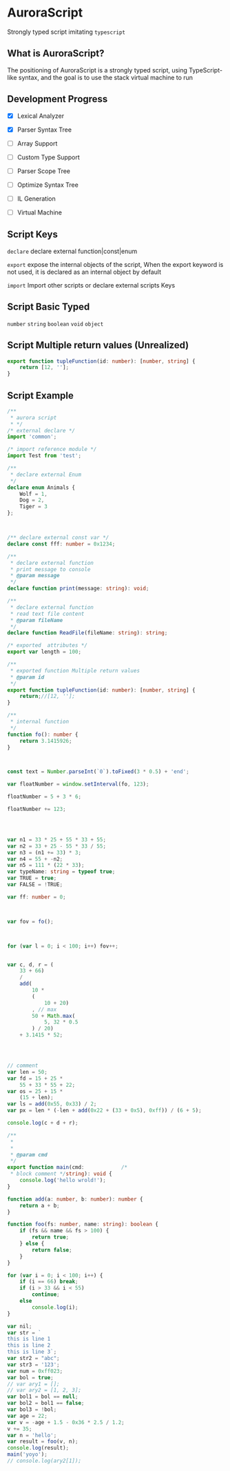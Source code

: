 # AuroraScript 
Strongly typed script imitating `typescript` 

What is AuroraScript?
--------------
The positioning of AuroraScript is a strongly typed script, using TypeScript-like syntax,
and the goal is to use the stack virtual machine to run 



Development Progress  
--------------
- [x] Lexical Analyzer
- [x] Parser Syntax Tree 
- [ ] Array Support
- [ ] Custom Type Support
- [ ] Parser Scope Tree
- [ ] Optimize Syntax Tree 
- [ ] IL Generation 
- [ ] Virtual Machine



Script Keys
--------------
`declare` declare external function|const|enum

`export`  expose the internal objects of the script, When the export keyword is not used, it is declared as an internal object by default

`import`  Import other scripts or declare external scripts Keys



Script Basic Typed
--------------
`number` 
`string`
`boolean`
`void`
`object`

Script Multiple return values (Unrealized)
--------------
``` typescript
export function tupleFunction(id: number): [number, string] {
    return [12, ''];
}
```


Script Example
--------------



``` typescript
/**
 * aurora script
 * */
/* external declare */
import 'common';

/* import reference module */
import Test from 'test';

/**
 * declare external Enum
 */
declare enum Animals {
    Wolf = 1,
    Dog = 2,
    Tiger = 3
};



/** declare external const var */
declare const fff: number = 0x1234;

/**
 * declare external function
 * print message to console
 * @param message
 */
declare function print(message: string): void;

/**
 * declare external function
 * read text file content
 * @param fileName
 */
declare function ReadFile(fileName: string): string;

/* exported  attributes */
export var length = 100;

/**
 * exported function Multiple return values
 * @param id
 */
export function tupleFunction(id: number): [number, string] {
    return;//[12, ''];
}

/**
 * internal function
 */
function fo(): number {
    return 3.1415926;
}



const text = Number.parseInt(`0`).toFixed(3 * 0.5) + 'end';

var floatNumber = window.setInterval(fo, 123);

floatNumber = 5 + 3 * 6;

floatNumber += 123;




var n1 = 33 * 25 + 55 * 33 + 55;
var n2 = 33 + 25 - 55 * 33 / 55;
var n3 = (n1 += 33) * 3;
var n4 = 55 + -n2;
var n5 = 111 * (22 * 33);
var typeName: string = typeof true;
var TRUE = true;
var FALSE = !TRUE;

var ff: number = 0;



var fov = fo();



for (var l = 0; i < 100; i++) fov++;


var c, d, r = (
    33 + 66)
    /
    add(
        10 *
        (
            10 + 20)
        , // max
        50 + Math.max(
            5, 32 * 0.5
        ) / 20)
    + 3.1415 * 52;




// comment
var len = 50;
var fd = 15 + 25 *
    55 + 33 * 55 + 22;
var os = 25 + 15 *
    (15 + len);
var ls = add(0x55, 0x33) / 2;
var px = len * (-len + add(0x22 + (33 + 0x5), 0xff)) / (6 + 5);

console.log(c + d + r);

/**
 *          
 * 
 * @param cmd
 */
export function main(cmd:            /* 
 * block comment */string): void {
    console.log('hello wrold!');
}

function add(a: number, b: number): number {
    return a + b;
}

function foo(fs: number, name: string): boolean {
    if (fs && name && fs > 100) {
        return true;
    } else {
        return false;
    }
}

for (var i = 0; i < 100; i++) {
    if (i == 66) break;
    if (i > 33 && i < 55)
        continue;
    else
        console.log(i);
}

var nil;
var str = `
this is line 1
this is line 2
this is line 3`;
var str2 = "abc";
var str3 = '123';
var num = 0xff023;
var bol = true;
// var ary1 = [];
// var ary2 = [1, 2, 3];
var bol1 = bol == null;
var bol2 = bol1 == false;
var bol3 = !bol;
var age = 22;
var v = -age + 1.5 - 0x36 * 2.5 / 1.2;
v += 35;
var n = 'hello';
var result = foo(v, n);
console.log(result);
main('yoyo');
// console.log(ary2[1]);
```